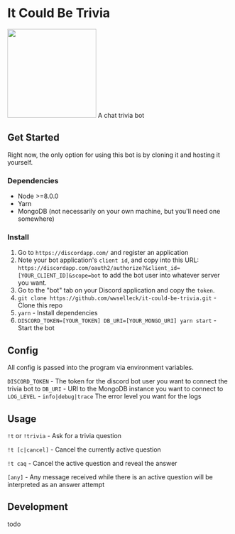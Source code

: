 # It Could Be Trivia
<img src="https://i.imgur.com/VbjEYJy.jpg" width="200px" />
A chat trivia bot

## Get Started
Right now, the only option for using this bot is by cloning it and hosting it yourself.

### Dependencies
- Node >=8.0.0
- Yarn
- MongoDB (not necessarily on your own machine, but you'll need one somewhere)

### Install

1. Go to `https://discordapp.com/` and register an application
2. Note your bot application's `client id`, and copy into this URL: `https://discordapp.com/oauth2/authorize?&client_id=[YOUR_CLIENT_ID]&scope=bot` to add the bot user into whatever server you want.
3. Go to the "bot" tab on your Discord application and copy the `token`.
3. `git clone https://github.com/wwselleck/it-could-be-trivia.git` - Clone this repo
4. `yarn` - Install dependencies
5. `DISCORD_TOKEN=[YOUR_TOKEN] DB_URI=[YOUR_MONGO_URI] yarn start` - Start the bot

## Config
All config is passed into the program via environment variables.

`DISCORD_TOKEN` - The token for the discord bot user you want to connect the trivia bot to
`DB_URI` - URI to the MongoDB instance you want to connect to
`LOG_LEVEL` - `info|debug|trace` The error level you want for the logs

## Usage

`!t` or `!trivia` - Ask for a trivia question

`!t [c|cancel]` - Cancel the currently active question

`!t caq` - Cancel the active question and reveal the answer

`[any]` - Any message received while there is an active question will be interpreted as an answer attempt

## Development
todo
